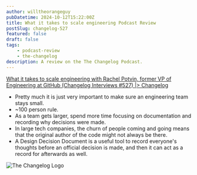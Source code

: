 ```yaml
---
author: willtheorangeguy
pubDatetime: 2024-10-12T15:22:00Z
title: What it takes to scale engineering Podcast Review
postSlug: changelog-527
featured: false
draft: false
tags:
    - podcast-review
    - the-changelog
description: A review on the The Changelog Podcast.
---
```


[What it takes to scale engineering with Rachel Potvin, former VP of Engineering at GitHub (Changelog Interviews #527) |> Changelog](https://changelog.com/podcast/527)

-   Pretty much it is just very important to make sure an engineering team stays small.
-   ~100 person rule.
-   As a team gets larger, spend more time focusing on documentation and recording why decisions were made.
-   In large tech companies, the churn of people coming and going means that the original author of the code might not always be there.
-   A Design Decision Document is a useful tool to record everyone's thoughts before an official decision is made, and then it can act as a record for afterwards as well.

![The Changelog Logo](https://is1-ssl.mzstatic.com/image/thumb/Podcasts123/v4/b5/b1/43/b5b14333-7cbe-123d-c444-0204e5d08102/mza_311421542997449775.png/300x300bb.webp)
